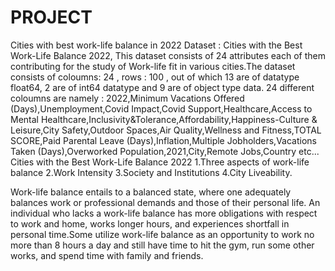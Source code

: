 # PROJECT
Cities with best work-life balance in 2022
Dataset : Cities with the Best Work-Life Balance 2022, This dataset consists of 24 attributes each of them contributing for the study of Work-life fit in various cities.The dataset consists of coloumns: 24 , rows : 100 , out of which 13 are of datatype float64, 2 are of int64 datatype and 9 are of object type data. 24 different coloumns are namely : 2022,Minimum Vacations Offered (Days),Unemployment,Covid Impact,Covid Support,Healthcare,Access to Mental Healthcare,Inclusivity&Tolerance,Affordability,Happiness-Culture & Leisure,City Safety,Outdoor Spaces,Air Quality,Wellness and Fitness,TOTAL SCORE,Paid Parental Leave (Days),Inflation,Multiple Jobholders,Vacations Taken (Days),Overworked Population,2021,City,Remote Jobs,Country etc...
Cities with the Best Work-Life Balance 2022                                                                                                                          1.Three aspects of work-life balance                                                                                                                                      2.Work Intensity                                                                                                                                                         3.Society and Institutions                                                                                                                                              4.City Liveability.




Work-life balance entails to a balanced state, where one adequately balances work or professional demands and those of their personal life. An individual who lacks a work-life balance has more obligations with respect to work and home, works longer hours, and experiences shortfall in personal time.Some utilize work-life balance as an opportunity to work no more than 8 hours a day and still have time to hit the gym, run some other works, and spend time with family and friends.
